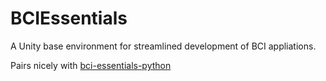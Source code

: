 # BCIEssentials
A Unity base environment for streamlined development of BCI appliations.

Pairs nicely with [bci-essentials-python](https://github.com/kirtonBCIlab/bci-essentials-python)
